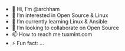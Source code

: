 - 👋 Hi, I’m @archham
- 👀 I’m interested in Open Source & Linux
- 🌱 I’m currently learning Linux & Ansible
- 💞️ I’m looking to collaborate on Open Source
- 📫 How to reach me tuxmint.com
- ⚡ Fun fact: ...

<!---
archham/archham is a ✨ special ✨ repository because its `README.md` (this file) appears on your GitHub profile.
You can click the Preview link to take a look at your changes.
--->
